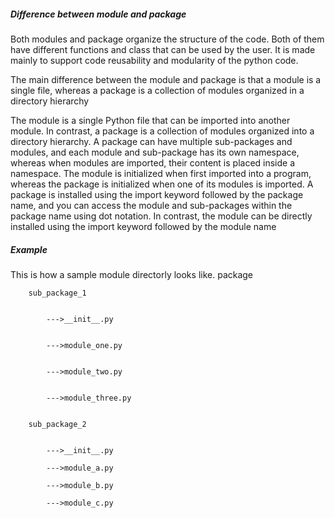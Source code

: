 ##### Difference between module and package
Both modules and package organize the structure of the code.
Both of them have different functions and class that can be used by the user.
It is made mainly to support code reusability and modularity of the python code.

The main difference between the module and package is that a module is a single file,
whereas a package is a collection of modules organized in a directory hierarchy

The module is a single Python file that can be imported into another module. In contrast, a package is a collection of modules organized into a directory hierarchy.
A package can have multiple sub-packages and modules, and each module and sub-package has its own namespace, whereas when modules are imported, their content is placed inside a namespace.
The module is initialized when first imported into a program, whereas the package is initialized when one of its modules is imported.
A package is installed using the import keyword followed by the package name, and you can access the module and sub-packages within the package name using dot notation. In contrast, the module can be directly installed using the import keyword followed by the module name

##### Example
This is how a sample module directorly looks like.
    package  
        
        
        sub_package_1
            
            
            --->__init__.py
            
            
            --->module_one.py
            
            
            --->module_two.py
            
            
            --->module_three.py
        
        
        sub_package_2
            
            
            --->__init__.py
            
            --->module_a.py
            
            --->module_b.py
            
            --->module_c.py

